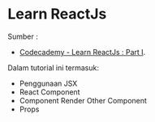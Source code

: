 # Learn ReactJs

Sumber :
- [Codecademy - Learn ReactJs : Part I](https://www.codecademy.com/learn/react-101).


Dalam tutorial ini termasuk:
- Penggunaan JSX
- React Component
- Component Render Other Component
- Props
